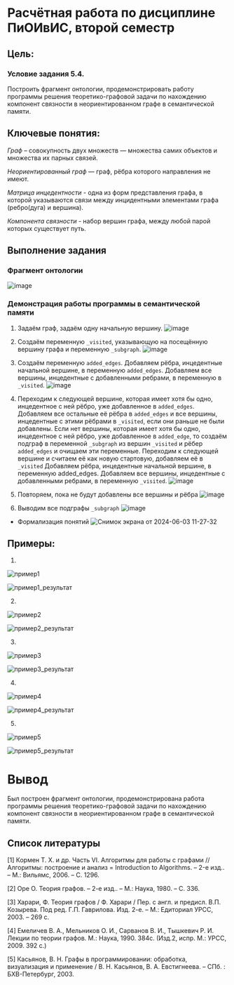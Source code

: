 # Расчётная работа по дисциплине ПиОИвИС, второй семестр


## Цель:


### Условие задания 5.4.
Построить фрагмент онтологии, продемонстрировать работу программы решения теоретико-графовой задачи по нахождению компонент связности в неориентированном графе в семантической памяти.

## Ключевые понятия:
*Граф* – совокупность двух множеств — множества самих объектов и множества их парных связей.

*Неориентированный граф*  — граф, рёбра которого направления не имеют.

*Матрица инцедентности* - одна из форм представления графа, в которой указываются связи между инцидентными элементами графа (ребро(дуга) и вершина).

*Компонента связности* - набор вершин графа, между любой парой которых существует путь.

## Выполнение задания
### Фрагмент онтологии
![image](https://github.com/iis-32170x/RPIIS/assets/147256759/0e75bde5-c718-4d9c-8174-8226bd64a74f)



### Демонстрация работы программы в семантической памяти
1. Задаём граф, задаём одну начальную вершину. 
![image](https://github.com/iis-32170x/RPIIS/assets/147256759/a67765a3-f9ed-439e-8be8-ecaa1530caea)



2. Создаём переменную `_visited`, указывающую на посещённую вершину графа и переменную `_subgraph`.
![image](https://github.com/iis-32170x/RPIIS/assets/147256759/f3c82703-d9a7-4c95-a134-767666d8d831)


3. Создаём переменную `added_edges`. Добавляем рёбра, инцедентные начальной вершине, в переменную `added_edges`. Добавляем все вершины, инцедентные с добавленными ребрами, в переменную в `_visited`.
![image](https://github.com/iis-32170x/RPIIS/assets/147256759/a8129bca-622d-43c0-85f7-0986ea9ae43e)



4. Переходим к следующей вершине, которая имеет хотя бы одно, инцедентное с ней рёбро, уже добавленное в `added_edges`. Добавляем все остальные её рёбра в `added_edges` и все вершины, инцедентные с этими рёбрами в `_visited`, если они раньше не были добавлены. Если нет вершины, которая имеет хотя бы одно, инцедентное с ней рёбро, уже добавленное в `added_edge`, то создаём подграф в переменной `_subgraph` из вершин `_visited` и рёбер `added_edges` и очищаем эти переменные. Переходим к следующей вершине и считаем её как новую стартовую, добавляем её в `_visited` Добавляем рёбра, инцедентные начальной вершине, в переменную added_edges. Добавляем все вершины, инцедентные с добавленными ребрами, в переменную `_visited`.
![image](https://github.com/iis-32170x/RPIIS/assets/147256759/8395ea8e-8fff-485b-a357-307c7601f3e7)



5. Повторяем, пока не будут добавлены все вершины и рёбра
![image](https://github.com/iis-32170x/RPIIS/assets/147256759/2707f294-f44b-4c33-b966-23d2a4fb9d37)


6. Выводим все подграфы `_subgraph`
![image](https://github.com/iis-32170x/RPIIS/assets/147256759/17bead9b-43be-4344-ac7f-73ad3fb6a85e)


- Формализация понятий
	![Снимок экрана от 2024-06-03 11-27-32](https://github.com/iis-32170x/RPIIS/assets/147256759/867032df-5710-4273-ae8a-c928be500a2c)



## Примеры:
1.
![пример1](https://github.com/iis-32170x/RPIIS/assets/147256759/56d17e5c-c54b-411e-94ee-47a1b49ef700)

   
![пример1_результат](https://github.com/iis-32170x/RPIIS/assets/147256759/a7c8aaf4-f04d-4aee-9d3a-a32417f8be9a)

   
2.
![пример2](https://github.com/iis-32170x/RPIIS/assets/147256759/f5dae1b1-1874-48a7-8d09-26ce53f8ebe6)


![пример2_результат](https://github.com/iis-32170x/RPIIS/assets/147256759/d97b5e20-ec49-42b0-a58c-055ac1605f4a)


3. 
![пример3](https://github.com/iis-32170x/RPIIS/assets/147256759/5d2df2e8-4cf6-41d0-bf1c-688e21667288)


![пример3_результат](https://github.com/iis-32170x/RPIIS/assets/147256759/e7f9fd90-3884-44b2-a71c-953bdbeebc52)


4.
![пример4](https://github.com/iis-32170x/RPIIS/assets/147256759/8bf4faeb-a207-4557-a171-fe62609cb452)


![пример4_результат](https://github.com/iis-32170x/RPIIS/assets/147256759/b0da39c1-24c9-4a4e-8975-f946e7b68c6e)


5.
![пример5](https://github.com/iis-32170x/RPIIS/assets/147256759/ad3f6243-a89a-4b72-bba7-e8ae582cc479)


![пример5_результат](https://github.com/iis-32170x/RPIIS/assets/147256759/49370d19-695e-48f9-b389-3dc6a9365059)


# Вывод
Был построен фрагмент онтологии, продемонстрирована работа программы решения теоретико-графовой задачи по нахождению компонент связности в неориентированном графе в семантической памяти.

## Список литературы

[1] Кормен Т. Х. и др. Часть VI. Алгоритмы для работы с графами // Алгоритмы: построение и анализ = Introduction to Algorithms. – 2-е изд.. – М.: Вильямс, 2006. – С. 1296.

[2] Оре О. Теория графов. – 2-е изд.. – М.: Наука, 1980. – С. 336.

[3] Харари, Ф. Теория графов / Ф. Харари / Пер. с англ. и предисл. В.П. Козырева. Под ред. Г.П. Гаврилова. Изд. 2-е. – М.: Едиториал УРСС, 2003. – 269 с.

[4] Емеличев В. А., Мельников О. И., Сарванов В. И., Тышкевич Р. И. Лекции по теории графов. М.: Наука, 1990. 384с. (Изд.2, испр. М.: УРСС, 2009. 392 с.)

[5] Касьянов, В. Н. Графы в программировании: обработка, визуализация и применение / В. Н. Касьянов, В. А. Евстигнеева. – СПб. : БХВ-Петербург, 2003.
